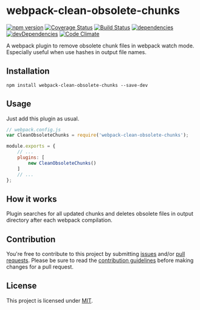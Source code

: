 # webpack-clean-obsolete-chunks

[![npm version](https://badge.fury.io/js/webpack-clean-obsolete-chunks.svg)](https://badge.fury.io/js/webpack-clean-obsolete-chunks)
[![Coverage Status](https://coveralls.io/repos/github/GProst/webpack-clean-obsolete-chunks/badge.svg?branch=master)](https://coveralls.io/github/GProst/webpack-clean-obsolete-chunks?branch=master)
[![Build Status](https://travis-ci.org/GProst/webpack-clean-obsolete-chunks.svg?branch=master)](https://travis-ci.org/GProst/webpack-clean-obsolete-chunks)
[![dependencies](https://david-dm.org/gprost/webpack-clean-obsolete-chunks.svg)](https://david-dm.org/gprost/webpack-clean-obsolete-chunks)
[![devDependencies](https://david-dm.org/gprost/webpack-clean-obsolete-chunks/dev-status.svg)](https://david-dm.org/gprost/webpack-clean-obsolete-chunks?type=dev)
[![Code Climate](https://codeclimate.com/github/GProst/webpack-clean-obsolete-chunks/badges/gpa.svg)](https://codeclimate.com/github/GProst/webpack-clean-obsolete-chunks)

A webpack plugin to remove obsolete chunk files in webpack watch mode.
Especially useful when use hashes in output file names.

## Installation

```
npm install webpack-clean-obsolete-chunks --save-dev
```

## Usage

Just add this plugin as usual.

``` javascript
// webpack.config.js
var CleanObsoleteChunks = require('webpack-clean-obsolete-chunks');

module.exports = {
    // ...
    plugins: [
        new CleanObsoleteChunks()
    ]
    // ...
};
```

## How it works

Plugin searches for all updated chunks and deletes obsolete files in output
directory after each webpack compilation.

## Contribution

You're free to contribute to this project by submitting
[issues](https://github.com/GProst/webpack-clean-obsolete-chunks/issues) and/or
[pull requests](https://github.com/GProst/webpack-clean-obsolete-chunks/pulls).
Please be sure to read the
[contribution guidelines](https://github.com/GProst/webpack-clean-obsolete-chunks/blob/master/CONTRIBUTING.md)
before making changes for a pull request.

## License

This project is licensed under
[MIT](https://github.com/GProst/webpack-clean-obsolete-chunks/blob/master/LICENSE).